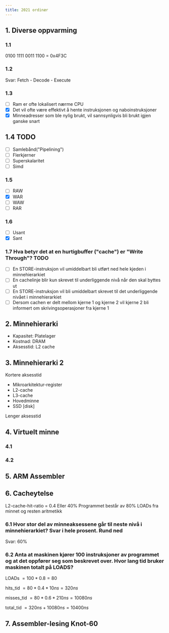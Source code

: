 ```yaml
---
title: 2021 ordinær
---
```

## 1. Diverse oppvarming

### 1.1

0100 1111 0011 1100 = 0x4F3C

### 1.2

Svar: Fetch - Decode - Execute

### 1.3

- [ ] Ram er ofte lokalisert nærme CPU
- [x] Det vil ofte være effektivt å hente instruksjonen og naboinstruksjoner
- [x] Minneadresser som ble nylig brukt, vil sannsynligvis bli brukt igjen ganske snart

## 1.4 TODO

- [ ] Samlebånd("Pipelining")
- [ ] Flerkjerner
- [ ] Superskalaritet
- [ ] Simd

### 1.5

- [ ] RAW
- [x] WAR
- [ ] WAW
- [ ] RAR

### 1.6

- [ ] Usant
- [x] Sant

### 1.7 Hva betyr det at en hurtigbuffer ("cache") er "Write Through"? TODO

- [ ] En STORE-instruksjon vil umiddelbart bli utført ned hele kjeden i minnehierarkiet
- [ ] En cachelinje blir kun skrevet til underliggende nivå når den skal byttes ut
- [ ] En STORE-instruksjon vil bli umiddelbart skrevet til det underliggende nivået i minnehierarkiet
- [ ] Dersom cachen er delt mellom kjerne 1 og kjerne 2 vil kjerne 2 bli informert om skrivingsoperasjoner fra kjerne 1

## 2. Minnehierarki

- Kapasitet: Platelager
- Kostnad: DRAM
- Aksesstid: L2 cache

## 3. Minnehierarki 2

Kortere aksesstid

- Mikroarkitektur-register
- L2-cache
- L3-cache
- Hovedminne
- SSD [disk]

Lenger aksesstid

## 4. Virtuelt minne

### 4.1

### 4.2

## 5. ARM Assembler

## 6. Cacheytelse

L2-cache-hit-ratio = 0.4 Eller 40%
Programmet består av 80% LOADs fra minnet og resten aritmetikk

### 6.1 Hvor stor del av minneaksessene går til neste nivå i minnehierarkiet? Svar i hele prosent. Rund ned

Svar: 60%

### 6.2 Anta at maskinen kjører 100 instruksjoner av programmet og at det oppfører seg som beskrevet over. Hvor lang tid bruker maskinen totalt på LOADS?

LOADs $= 100 * 0.8 = 80$

hits_tid $= 80 * 0.4 * 10ns = 320ns$

misses_tid $= 80 * 0.6 * 210ns = 10080ns$

total_tid $= 320ns + 10080ns = 10400ns$

## 7. Assembler-lesing Knot-60
